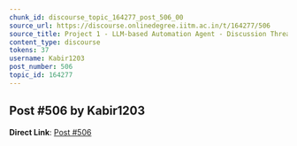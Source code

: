 ```yaml
---
chunk_id: discourse_topic_164277_post_506_00
source_url: https://discourse.onlinedegree.iitm.ac.in/t/164277/506
source_title: Project 1 - LLM-based Automation Agent - Discussion Thread [TDS Jan 2025]
content_type: discourse
tokens: 37
username: Kabir1203
post_number: 506
topic_id: 164277
---
```


## Post #506 by Kabir1203

**Direct Link**: [Post #506](https://discourse.onlinedegree.iitm.ac.in/t/164277/506)

